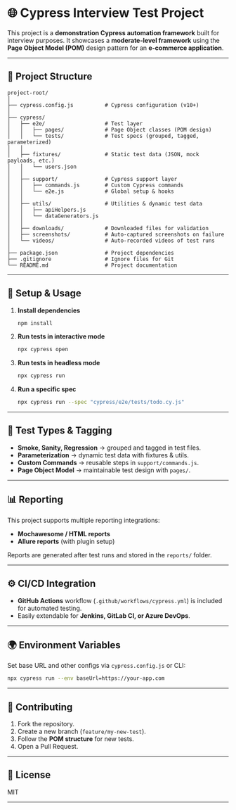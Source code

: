# 🌐 Cypress Interview Test Project

This project is a **demonstration Cypress automation framework** built for interview purposes.
It showcases a **moderate-level framework** using the **Page Object Model (POM)** design pattern for an **e-commerce application**.

---

## 📂 Project Structure

```
project-root/
│
├── cypress.config.js          # Cypress configuration (v10+)
│
├── cypress/
│   ├── e2e/                   # Test layer
│   │   ├── pages/             # Page Object classes (POM design)
│   │   └── tests/             # Test specs (grouped, tagged, parameterized)
│   │
│   ├── fixtures/              # Static test data (JSON, mock payloads, etc.)
│   │   └── users.json
│   │
│   ├── support/               # Cypress support layer
│   │   ├── commands.js        # Custom Cypress commands
│   │   └── e2e.js             # Global setup & hooks
│   │
│   ├── utils/                 # Utilities & dynamic test data
│   │   ├── apiHelpers.js
│   │   └── dataGenerators.js
│   │
│   ├── downloads/             # Downloaded files for validation
│   ├── screenshots/           # Auto-captured screenshots on failure
│   └── videos/                # Auto-recorded videos of test runs
│
├── package.json               # Project dependencies
├── .gitignore                 # Ignore files for Git
└── README.md                  # Project documentation

```

---

## 🚀 Setup & Usage

1. **Install dependencies**

   ```bash
   npm install
   ```

2. **Run tests in interactive mode**

   ```bash
   npx cypress open
   ```

3. **Run tests in headless mode**

   ```bash
   npx cypress run
   ```

4. **Run a specific spec**

   ```bash
   npx cypress run --spec "cypress/e2e/tests/todo.cy.js"
   ```

---

## 🧪 Test Types & Tagging

* **Smoke, Sanity, Regression** → grouped and tagged in test files.
* **Parameterization** → dynamic test data with fixtures & utils.
* **Custom Commands** → reusable steps in `support/commands.js`.
* **Page Object Model** → maintainable test design with `pages/`.

---

## 📊 Reporting

This project supports multiple reporting integrations:

* **Mochawesome / HTML reports**
* **Allure reports** (with plugin setup)

Reports are generated after test runs and stored in the `reports/` folder.

---

## ⚙️ CI/CD Integration

* **GitHub Actions** workflow (`.github/workflows/cypress.yml`) is included for automated testing.
* Easily extendable for **Jenkins, GitLab CI, or Azure DevOps**.

---

## 🌍 Environment Variables

Set base URL and other configs via `cypress.config.js` or CLI:

```bash
npx cypress run --env baseUrl=https://your-app.com
```

---

## 🤝 Contributing

1. Fork the repository.
2. Create a new branch (`feature/my-new-test`).
3. Follow the **POM structure** for new tests.
4. Open a Pull Request.

---

## 📜 License

MIT

---

